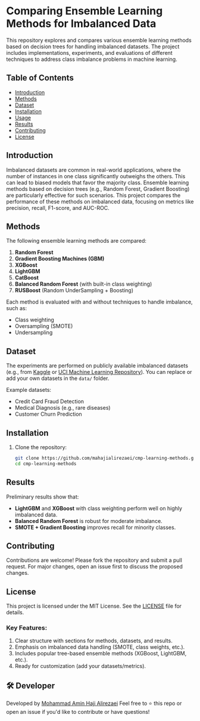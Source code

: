 # Comparing Ensemble Learning Methods for Imbalanced Data

This repository explores and compares various ensemble learning methods based on decision trees for handling imbalanced datasets. The project includes implementations, experiments, and evaluations of different techniques to address class imbalance problems in machine learning.

## Table of Contents
- [Introduction](#introduction)
- [Methods](#methods)
- [Dataset](#dataset)
- [Installation](#installation)
- [Usage](#usage)
- [Results](#results)
- [Contributing](#contributing)
- [License](#license)

## Introduction
Imbalanced datasets are common in real-world applications, where the number of instances in one class significantly outweighs the others. This can lead to biased models that favor the majority class. Ensemble learning methods based on decision trees (e.g., Random Forest, Gradient Boosting) are particularly effective for such scenarios. This project compares the performance of these methods on imbalanced data, focusing on metrics like precision, recall, F1-score, and AUC-ROC.

## Methods
The following ensemble learning methods are compared:
1. **Random Forest**
2. **Gradient Boosting Machines (GBM)**
3. **XGBoost**
4. **LightGBM**
5. **CatBoost**
6. **Balanced Random Forest** (with built-in class weighting)
7. **RUSBoost** (Random UnderSampling + Boosting)

Each method is evaluated with and without techniques to handle imbalance, such as:
- Class weighting
- Oversampling (SMOTE)
- Undersampling

## Dataset
The experiments are performed on publicly available imbalanced datasets (e.g., from [Kaggle](https://www.kaggle.com/) or [UCI Machine Learning Repository](https://archive.ics.uci.edu/)). You can replace or add your own datasets in the `data/` folder.

Example datasets:
- Credit Card Fraud Detection
- Medical Diagnosis (e.g., rare diseases)
- Customer Churn Prediction

## Installation
1. Clone the repository:
   ```bash
   git clone https://github.com/mahajialirezaei/cmp-learning-methods.git
   cd cmp-learning-methods
   ```


## Results
Preliminary results show that:
- **LightGBM** and **XGBoost** with class weighting perform well on highly imbalanced data.
- **Balanced Random Forest** is robust for moderate imbalance.
- **SMOTE + Gradient Boosting** improves recall for minority classes.

## Contributing
Contributions are welcome! Please fork the repository and submit a pull request. For major changes, open an issue first to discuss the proposed changes.

## License
This project is licensed under the MIT License. See the [LICENSE](LICENSE) file for details.


### Key Features:
1. Clear structure with sections for methods, datasets, and results.
2. Emphasis on imbalanced data handling (SMOTE, class weights, etc.).
3. Includes popular tree-based ensemble methods (XGBoost, LightGBM, etc.).
4. Ready for customization (add your datasets/metrics).


## 🛠 Developer

Developed by [Mohammad Amin Haji Alirezaei](https://github.com/mahajialirezaei)
Feel free to ⭐️ this repo or open an issue if you'd like to contribute or have questions!
